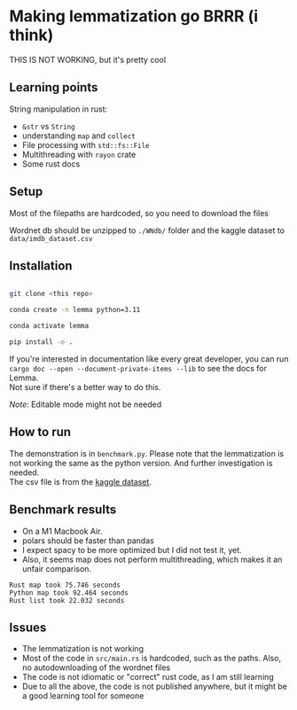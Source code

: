 # Making lemmatization go BRRR (i think)

THIS IS NOT WORKING, but it's pretty cool

## Learning points

String manipulation in rust:
- `&str` vs `String`
- understanding `map` and `collect`
- File processing with `std::fs::File`
- Multithreading with `rayon` crate
- Some rust docs

## Setup

Most of the filepaths are hardcoded, so you need to download the files

Wordnet db should be unzipped to `./WNdb/` folder and the kaggle dataset to `data/imdb_dataset.csv`

## Installation

```bash

git clone <this repo>

conda create -n lemma python=3.11

conda activate lemma

pip install -e . 

```

If you're interested in documentation like every great developer, you can run `cargo doc --open --document-private-items --lib` to see the docs for Lemma.  
Not sure if there's a better way to do this.  

_Note_: Editable mode might not be needed

## How to run

The demonstration is in `benchmark.py`. 
Please note that the lemmatization is not working the same as the python version. And further investigation is needed.  
The csv file is from the [kaggle dataset](https://www.kaggle.com/datasets/lakshmi25npathi/imdb-dataset-of-50k-movie-reviews).

## Benchmark results

- On a M1 Macbook Air.
- polars should be faster than pandas
- I expect spacy to be more optimized but I did not test it, yet.
- Also, it seems map does not perform multithreading, which makes it an unfair comparison.

```
Rust map took 75.746 seconds
Python map took 92.464 seconds
Rust list took 22.032 seconds
```

## Issues

- The lemmatization is not working
- Most of the code in `src/main.rs` is hardcoded, such as the paths. Also, no autodownloading of the wordnet files
- The code is not idiomatic or "correct" rust code, as I am still learning
- Due to all the above, the code is not published anywhere, but it might be a good learning tool for someone
  